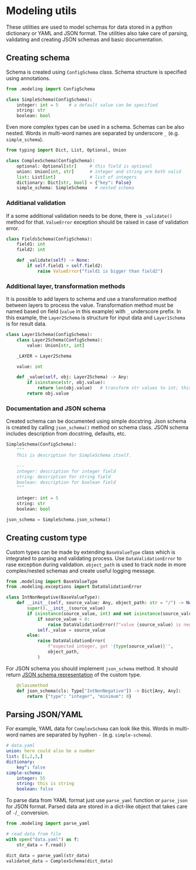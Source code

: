 # Modeling utils

These utilities are used to model schemas for data stored in a python dictionary or YAML and JSON format.
The utilities also take care of parsing, validating and creating JSON schemas and basic documentation.

## Creating schema

Schema is created using `ConfigSchema` class. Schema structure is specified using annotations.

```python
from .modeling import ConfigSchema

class SimpleSchema(ConfigSchema):
    integer: int = 5    # a default value can be specified
    string: str
    boolean: bool
```
Even more complex types can be used in a schema. Schemas can be also nested.
Words in multi-word names are separated by underscore `_` (e.g. `simple_schema`).

```python
from typing import Dict, List, Optional, Union

class ComplexSchema(ConfigSchema):
    optional: Optional[str]     # this field is optional
    union: Union[int, str]      # integer and string are both valid
    list: List[int]             # list of integers
    dictionary: Dict[str, bool] = {"key": False}
    simple_schema: SimpleSchema   # nested schema
```


### Additianal validation

If a some additional validation needs to be done, there is `_validate()` method for that.
`ValueError` exception should be raised in case of validation error.

```python
class FieldsSchema(ConfigSchema):
    field1: int
    field2: int

    def _validate(self) -> None:
        if self.field1 > self.field2:
            raise ValueError("field1 is bigger than field2")
```


### Additional layer, transformation methods

It is possible to add layers to schema and use a transformation method between layers to process the value.
Transformation method must be named based on field (`value` in this example) with `_` underscore prefix.
In this example, the `Layer2Schema` is structure for input data and `Layer1Schema` is for result data.

```python
class Layer1Schema(ConfigSchema):
    class Layer2Schema(ConfigSchema):
        value: Union[str, int]

    _LAYER = Layer2Schema

    value: int

    def _value(self, obj: Layer2Schema) -> Any:
        if isinstance(str, obj.value):
            return len(obj.value)   # transform str values to int; this is just example
        return obj.value
```

### Documentation and JSON schema

Created schema can be documented using simple docstring. Json schema is created by calling `json_schema()` method on schema class. JSON schema includes description from docstring, defaults, etc.

```python
SimpleSchema(ConfigSchema):
    """
    This is description for SimpleSchema itself.

    ---
    integer: description for integer field
    string: description for string field
    boolean: description for boolean field
    """

    integer: int = 5
    string: str
    boolean: bool

json_schema = SimpleSchema.json_schema()
```


## Creating custom type

Custom types can be made by extending `BaseValueType` class which is integrated to parsing and validating process.
Use `DataValidationError` to rase exception during validation. `object_path` is used to track node in more complex/nested schemas and create useful logging message.

```python
from .modeling import BaseValueType
from .modeling.exceptions import DataValidationError

class IntNonNegative(BaseValueType):
    def __init__(self, source_value: Any, object_path: str = "/") -> None:
        super().__init__(source_value)
        if isinstance(source_value, int) and not isinstance(source_value, bool):
            if source_value < 0:
                raise DataValidationError(f"value {source_value} is negative number.", object_path)
            self._value = source_value
        else:
            raise DataValidationError(
                f"expected integer, got '{type(source_value)}'",
                object_path,
            )
```

For JSON schema you should implement `json_schema` method.
It should return [JSON schema representation](https://json-schema.org/understanding-json-schema/index.html) of the custom type.

```python
    @classmethod
    def json_schema(cls: Type["IntNonNegative"]) -> Dict[Any, Any]:
        return {"type": "integer", "minimum": 0}
```


## Parsing JSON/YAML

For example, YAML data for `ComplexSchema` can look like this.
Words in multi-word names are separated by hyphen `-` (e.g. `simple-schema`).

```yaml
# data.yaml
union: here could also be a number
list: [1,2,3,]
dictionary:
    key": false
simple-schema:
    integer: 55
    string: this is string
    boolean: false
```

To parse data from YAML format just use `parse_yaml` function or `parse_json` for JSON format.
Parsed data are stored in a dict-like object that takes care of `-`/`_` conversion.

```python
from .modeling import parse_yaml

# read data from file
with open("data.yaml") as f:
    str_data = f.read()

dict_data = parse_yaml(str_data)
validated_data = ComplexSchema(dict_data)
```